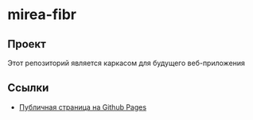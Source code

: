 # mirea-fibr

## Проект

Этот репозиторий является каркасом для будущего веб-приложения

## Ссылки

-   [Публичная страница на Github Pages](https://nekotyan2d.github.io/mirea-fibr/)
